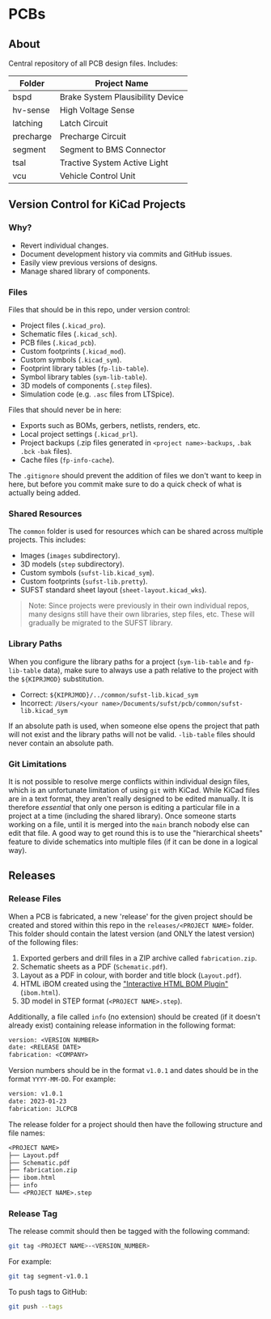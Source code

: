 # PCBs

## About
Central repository of all PCB design files. Includes:

| Folder    | Project Name                     |
|-----------|----------------------------------|
| bspd      | Brake System Plausibility Device |
| hv-sense  | High Voltage Sense               |
| latching  | Latch Circuit                    |
| precharge | Precharge Circuit                |
| segment   | Segment to BMS Connector         |
| tsal      | Tractive System Active Light     |
| vcu       | Vehicle Control Unit             |

## Version Control for KiCad Projects

### Why?
- Revert individual changes.
- Document development history via commits and GitHub issues.
- Easily view previous versions of designs.
- Manage shared library of components.

### Files

Files that should be in this repo, under version control:
- Project files (`.kicad_pro`).
- Schematic files (`.kicad_sch`).
- PCB files (`.kicad_pcb`).
- Custom footprints (`.kicad_mod`).
- Custom symbols (`.kicad_sym`).
- Footprint library tables (`fp-lib-table`).
- Symbol library tables (`sym-lib-table`).
- 3D models of components (`.step` files).
- Simulation code (e.g. `.asc` files from LTSpice).

Files that should never be in here:
- Exports such as BOMs, gerbers, netlists, renders, etc.
- Local project settings (`.kicad_prl`).
- Project backups (.zip files generated in `<project name>-backups`, `.bak` `.bck` `-bak` files).
- Cache files (`fp-info-cache`).

The `.gitignore` should prevent the addition of files we don't want to keep in here, but before you commit make sure to do a quick check of what is actually being added.

### Shared Resources

The `common` folder is used for resources which can be shared across multiple projects. This includes:

- Images (`images` subdirectory).
- 3D models (`step` subdirectory).
- Custom symbols (`sufst-lib.kicad_sym`).
- Custom footprints (`sufst-lib.pretty`).
- SUFST standard sheet layout (`sheet-layout.kicad_wks`).

> Note: Since projects were previously in their own individual repos, many designs still have their own libraries, step files, etc. These will gradually be migrated to the SUFST library.

### Library Paths
When you configure the library paths for a project (`sym-lib-table` and `fp-lib-table` data), make sure to always use a path relative to the project with the `${KIPRJMOD}` substitution.

- Correct: `${KIPRJMOD}/../common/sufst-lib.kicad_sym`
- Incorrect: `/Users/<your name>/Documents/sufst/pcb/common/sufst-lib.kicad_sym`

If an absolute path is used, when someone else opens the project that path will not exist and the library paths will not be valid. `-lib-table` files should never contain an absolute path.

### Git Limitations
It is not possible to resolve merge conflicts within individual design files, which is an unfortunate limitation of using `git` with KiCad. While KiCad files are in a text format, they aren't really designed to be edited manually. It is therefore *essential* that only one person is editing a particular file in a project at a time (including the shared library). Once someone starts working on a file, until it is merged into the `main` branch nobody else can edit that file. A good way to get round this is to use the "hierarchical sheets" feature to divide schematics into multiple files (if it can be done in a logical way).

## Releases

### Release Files
When a PCB is fabricated, a new 'release' for the given project should be 
created and stored within this repo in the `releases/<PROJECT NAME>` folder. 
This folder should contain the latest version (and ONLY the latest version) of
the following files:

1. Exported gerbers and drill files in a ZIP archive called `fabrication.zip`.
2. Schematic sheets as a PDF (`Schematic.pdf`).
3. Layout as a PDF in colour, with border and title block (`Layout.pdf`).
4. HTML iBOM created using the ["Interactive HTML BOM Plugin"](https://github.com/openscopeproject/InteractiveHtmlBom) (`ibom.html`).
5. 3D model in STEP format (`<PROJECT NAME>.step`).

Additionally, a file called `info` (no extension) should be created (if it 
doesn't already exist) containing release information in the following format:

```txt
version: <VERSION NUMBER>
date: <RELEASE DATE>
fabrication: <COMPANY>
```

Version numbers should be in the format `v1.0.1` and dates should be in the
format `YYYY-MM-DD`. For example:

```txt
version: v1.0.1
date: 2023-01-23
fabrication: JLCPCB
```

The release folder for a project should then have the following structure and 
file names:

```txt
<PROJECT NAME>
├── Layout.pdf
├── Schematic.pdf
├── fabrication.zip
├── ibom.html
├── info
└── <PROJECT NAME>.step
```

### Release Tag

The release commit should then be tagged with the following command:

```sh
git tag <PROJECT NAME>-<VERSION_NUMBER>
```

For example:

```sh
git tag segment-v1.0.1
```

To push tags to GitHub:

```sh
git push --tags
```
